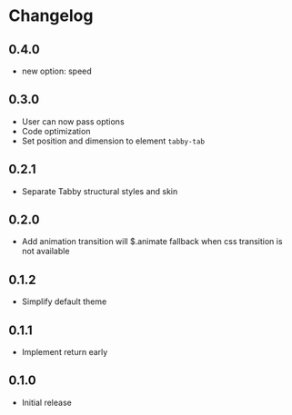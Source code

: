 # Changelog

## 0.4.0

* new option: speed

## 0.3.0

* User can now pass options
* Code optimization
* Set position and dimension to element `tabby-tab`

## 0.2.1

* Separate Tabby structural styles and skin

## 0.2.0

* Add animation transition will $.animate fallback when css transition is not available

## 0.1.2

* Simplify default theme

## 0.1.1

* Implement return early

## 0.1.0

* Initial release